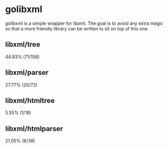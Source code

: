 # golibxml

golibxml is a simple wrapper for libxml. The goal is to avoid any extra magic so that a more friendly library can be written to sit on top of this one.

## libxml/tree

44.93% (71/158)

## libxml/parser

27.77% (20/72)

## libxml/htmltree

5.55% (1/18)

## libxml/htmlparser

21.05% (8/38)
